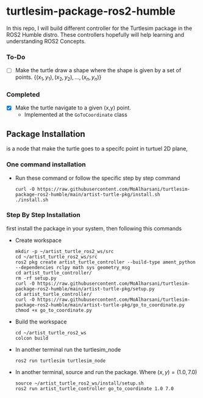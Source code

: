 # turtlesim-package-ros2-humble
In this repo, I will build different controller for the Turtlesim package in the ROS2 Humble distro. These controllers hopefully will help learning and understanding ROS2 Concepts. 

### To-Do

- [ ] Make the turtle draw a shape where the shape is given by a set of points. ${\{(x_1, y_1), (x_2, y_2), ..., (x_n, y_n)\}}$


### Completed

- [x] Make the turtle navigate to a given (x,y) point.
  - Implemented at the `GoToCoordinate` class



## Package Installation
is a node that make the turtle goes to a specifc point in turtuel 2D plane,

### One command installation 
- Run these command or follow the specific step by step command
  ```
  curl -O https://raw.githubusercontent.com/MoAlharsani/turtlesim-package-ros2-humble/main/artist-turtle-pkg/install.sh
  ./install.sh
  ```
  


### Step By Step Installation
first install the package in your system, then following this commands
- Create workspace
  ```
  mkdir -p ~/artist_turtle_ros2_ws/src
  cd ~/artist_turtle_ros2_ws/src
  ros2 pkg create artist_turtle_controller --build-type ament_python --dependencies rclpy math sys geometry_msg 
  cd artist_turtle_controller/
  rm -rf setup.py
  curl -O https://raw.githubusercontent.com/MoAlharsani/turtlesim-package-ros2-humble/main/artist-turtle-pkg/setup.py
  cd artist_turtle_controller/
  curl -O https://raw.githubusercontent.com/MoAlharsani/turtlesim-package-ros2-humble/main/artist-turtle-pkg/go_to_coordinate.py
  chmod +x go_to_coordinate.py
  ```
- Build the workspace
  ```
  cd ~/artist_turtle_ros2_ws
  colcon build
  ```
- In another terminal run the turtlesim_node
  ```
  ros2 run turtlesim turtlesim_node
  ```
- In another terminal, source and run the package. Where $(x, y) = (1.0, 7.0)$
  ```
  source ~/artist_turtle_ros2_ws/install/setup.sh
  ros2 run artist_turtle_controller go_to_coordinate 1.0 7.0 
  ```

